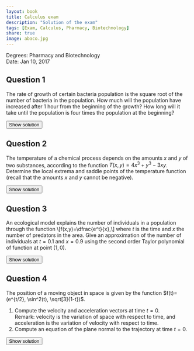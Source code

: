 ```yaml
---
layout: book
title: Calculus exam
description: "Solution of the exam"
tags: [Exam, Calculus, Pharmacy, Biotechnology]
share: true
image: abaco.jpg
---
```


Degrees: Pharmacy and Biotechnology  
Date: Jan 10, 2017

## Question 1
The rate of growth of certain bacteria population is the square root of the number of bacteria in the population. How much will the population have increased after 1 hour from the beginning of the growth? How long will it take until the population is four times the population at the beginning?

<div><button class="solution">Show solution</button></div>
<div id="solution" style="display: none">
Naming $x$ to the number of bacteria and $t$ to time, $x(t)=(\frac{t}{2}+C)^2$.
The number of bacteria has increased $\frac{1}{4}+C$ after 1 hour from the beginning.
The number of bacteria is four times the population at the beginning at time $t=2C$.
</div>

## Question 2
The temperature of a chemical process depends on the amounts $x$ and $y$ of two substances, according to the function $T(x,y)=4x^3+y^3-3xy$. Determine the local extrema and saddle points of the temperature function (recall that the amounts $x$ and $y$ cannot be negative).

<div><button class="solution">Show solution</button></div>
<div id="solution" style="display: none">
$T$ has a saddle point at $(0,0)$ and a local minimum at $(\frac{\sqrt[3]{4}}{4},\frac{\sqrt[3]{2}}{2})$.
</div>

## Question 3
An ecological model explains the number of individuals in a population through the function
\\[f(x,y)=\dfrac{e^t}{x},\\]
where $t$ is the time and $x$ the number of predators in the area.
Give an approximation of the number of individuals at $t=0.1$ and $x=0.9$ using the second order Taylor polynomial of function at point $(1,0)$.

<div><button class="solution">Show solution</button></div>
<div id="solution" style="display: none">
Second order Taylor polynomial of $f$ at point $(1,0)$: $P^2_{f,(1,0)}(x,y)=3-3x+2t+x^2+\frac{t^2}{2}-xt$. <br/>
$P^2_{f,(1,0)}(0.9,0.1)=1.225$.
</div>

## Question 4
The position of a moving object in space is given by the function $f(t)=(e^{t/2}, \sin^2(t), \sqrt[3]{1-t})$.

1. Compute the velocity and acceleration vectors at time $t=0$.  
Remark: velocity is the variation of space with respect to time, and acceleration is the variation of velocity with respect to time.
2. Compute an equation of the plane normal to the trajectory at time $t=0$.

<div><button class="solution">Show solution</button></div>
<div id="solution" style="display: none">
1. $f'(t)=(\frac{e^{t/2}}{2},2\sin t \cos t, \frac{-(1-t)^{-2/3}}{3})$ and $f'(0)=(\frac{1}{2},0,-\frac{1}{3})$. <br/>
$f''(t)=(\frac{e^{t/2}}{4},2(\cos^2 t-\sin^2 t), \frac{-2(1-t)^{-5/3}}{9})$ and $f''(0)=(\frac{1}{4},2,-\frac{2}{9})$. <br/>
2. Normal plane to the trajectory at time $t=0$: $3x-2z=1$.
</div>
